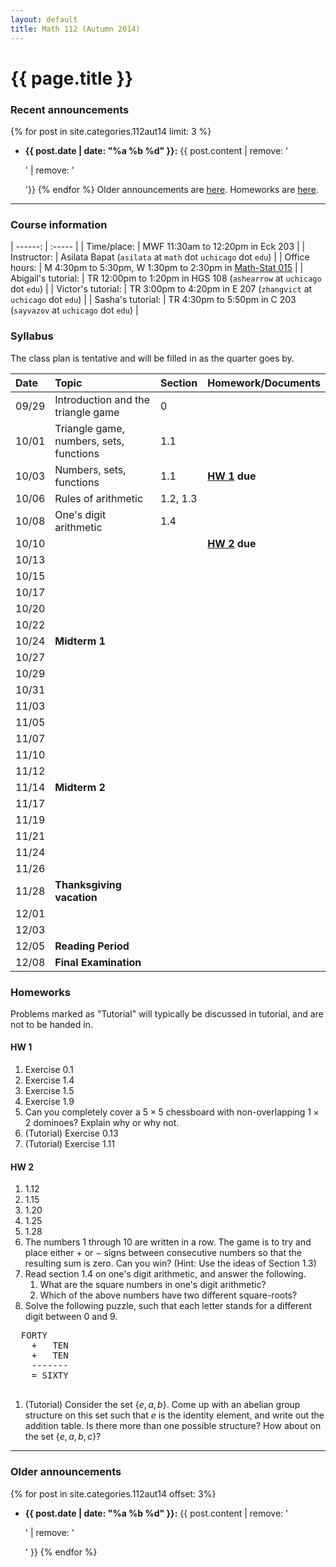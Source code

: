 ```yaml
---
layout: default
title: Math 112 (Autumn 2014)
---
```


# {{ page.title }}

### Recent announcements
{% for post in site.categories.112aut14 limit: 3 %}
* **{{ post.date | date: "%a %b %d" }}:** {{ post.content | remove: '<p>' | remove: '</p>'}}
{% endfor %}
Older announcements are [here](#older-announcements). Homeworks are [here](#homeworks).

----

### Course information

<div class="infotable">

| ------:             | :-----                                                                |
| Time/place:         | MWF 11:30am to 12:20pm in Eck 203                                     |
| Instructor:         | Asilata Bapat (`asilata` at `math` dot `uchicago` dot `edu`)          |
| Office hours:       | M 4:30pm to 5:30pm, W 1:30pm to 2:30pm in [Math-Stat 015][ms]         |
| Abigail's tutorial: | TR 12:00pm to 1:20pm in HGS 108 (`ashearrow` at `uchicago` dot `edu`) |
| Victor's tutorial:  | TR 3:00pm to 4:20pm in E 207 (`zhangvict` at `uchicago` dot `edu`)    |
| Sasha's tutorial:   | TR 4:30pm to 5:50pm in C 203 (`sayvazov` at `uchicago` dot `edu`)     |

[ms]: https://maps.uchicago.edu/?location=Math-Stat+Building
</div>

### Syllabus
The class plan is tentative and will be filled in as the quarter goes by. 

<div class="classplan">

| Date  | Topic                                   |  Section | Homework/Documents    |
| :---  | :---                                    |     :--- | :---                  |
| 09/29 | Introduction and the triangle game      |        0 |                       |
| 10/01 | Triangle game, numbers, sets, functions |      1.1 |                       |
| 10/03 | Numbers, sets, functions                |      1.1 | **[HW 1](#hw-1) due** |
| 10/06 | Rules of arithmetic                     | 1.2, 1.3 |                       |
| 10/08 | One's digit arithmetic                  |      1.4 |                       |
| 10/10 |                                         |          | **[HW 2](#hw-2) due** |
| 10/13 |                                         |          |                       |
| 10/15 |                                         |          |                       |
| 10/17 |                                         |          |                       |
| 10/20 |                                         |          |                       |
| 10/22 |                                         |          |                       |
| 10/24 | **Midterm 1**                           |          |                       |
| 10/27 |                                         |          |                       |
| 10/29 |                                         |          |                       |
| 10/31 |                                         |          |                       |
| 11/03 |                                         |          |                       |
| 11/05 |                                         |          |                       |
| 11/07 |                                         |          |                       |
| 11/10 |                                         |          |                       |
| 11/12 |                                         |          |                       |
| 11/14 | **Midterm 2**                           |          |                       |
| 11/17 |                                         |          |                       |
| 11/19 |                                         |          |                       |
| 11/21 |                                         |          |                       |
| 11/24 |                                         |          |                       |
| 11/26 |                                         |          |                       |
| 11/28 | **Thanksgiving vacation**               |          |                       |
| 12/01 |                                         |          |                       |
| 12/03 |                                         |          |                       |
| 12/05 | **Reading Period**                      |          |                       |
| 12/08 | **Final Examination**                   |          |                       |

</div>

### Homeworks
Problems marked as "Tutorial" will typically be discussed in tutorial, and are not to be handed in.

#### HW 1
1. Exercise 0.1
1. Exercise 1.4
1. Exercise 1.5
1. Exercise 1.9
1. Can you completely cover a $5\times 5$ chessboard with non-overlapping $1\times 2$ dominoes? Explain why or why not.
1. (Tutorial) Exercise 0.13
1. (Tutorial) Exercise 1.11

#### HW 2
1. 1.12
1. 1.15
1. 1.20
1. 1.25
1. 1.28
1. The numbers 1 through 10 are written in a row. The game is to try and place either $+$ or $-$ signs between consecutive numbers so that the resulting sum is zero. Can you win? (Hint: Use the ideas of Section 1.3)
1. Read section 1.4 on one's digit arithmetic, and answer the following.
    1. What are the square numbers in one's digit arithmetic?
    1. Which of the above numbers have two different square-roots?
1. Solve the following puzzle, such that each letter stands for a different digit between 0 and 9.  
<pre>
  FORTY
    +   TEN
    +   TEN
    -------
    = SIXTY
    </pre>
1. (Tutorial) Consider the set $\{e, a, b\}$. Come up with an abelian group structure on this set such that $e$ is the identity element, and write out the addition table. Is there more than one possible structure? How about on the set $\{e, a, b, c\}$?

----
### Older announcements
{% for post in site.categories.112aut14 offset: 3%}
* **{{ post.date | date: "%a %b %d" }}:** {{ post.content | remove: '<p>' | remove: '</p>' }}
{% endfor %}
